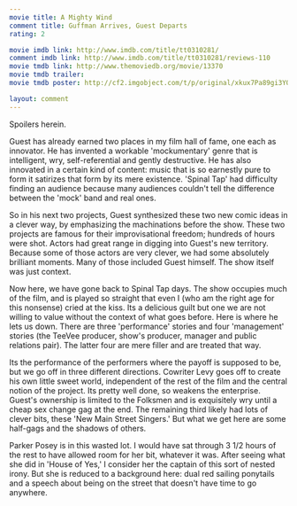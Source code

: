 ```yaml
---
movie title: A Mighty Wind
comment title: Guffman Arrives, Guest Departs
rating: 2

movie imdb link: http://www.imdb.com/title/tt0310281/
comment imdb link: http://www.imdb.com/title/tt0310281/reviews-110
movie tmdb link: http://www.themoviedb.org/movie/13370
movie tmdb trailer: 
movie tmdb poster: http://cf2.imgobject.com/t/p/original/xkux7Pa89gi3YQGGKeAEAAA28rD.jpg

layout: comment
---
```


Spoilers herein.

Guest has already earned two places in my film hall of fame, one each as innovator. He has invented a workable 'mockumentary' genre that is intelligent, wry, self-referential and gently destructive. He has also innovated in a certain kind of content: music that is so earnestly pure to form it satirizes that form by its mere existence. 'Spinal Tap' had difficulty finding an audience because many audiences couldn't tell the difference between the 'mock' band and real ones.

So in his next two projects, Guest synthesized these two new comic ideas in a clever way, by emphasizing the machinations before the show. These two projects are famous for their improvisational freedom; hundreds of hours were shot. Actors had great range in digging into Guest's new territory. Because some of those actors are very clever, we had some absolutely brilliant moments. Many of those included Guest himself. The show itself was just context.

Now here, we have gone back to Spinal Tap days. The show occupies much of the film, and is played so straight that even I (who am the right age for this nonsense) cried at the kiss. Its a delicious guilt but one we are not willing to value without the context of what goes before. Here is where he lets us down. There are three 'performance' stories and four 'management' stories (the TeeVee producer, show's producer, manager and public relations pair). The latter four are mere filler and are treated that way.

Its the performance of the performers where the payoff is supposed to be, but we go off in three different directions. Cowriter Levy goes off to create his own little sweet world, independent of the rest of the film and the central notion of the project. Its pretty well done, so weakens the enterprise. Guest's ownership is limited to the Folksmen and is exquisitely wry until a cheap sex change gag at the end. The remaining third likely had lots of clever bits, these 'New Main Street Singers.' But what we get here are some half-gags and the shadows of others.

Parker Posey is in this wasted lot. I would have sat through 3 1/2 hours of the rest to have allowed room for her bit, whatever it was. After seeing what she did in 'House of Yes,' I consider her the captain of this sort of nested irony. But she is reduced to a background here: dual red sailing ponytails and a speech about being on the street that doesn't have time to go anywhere.